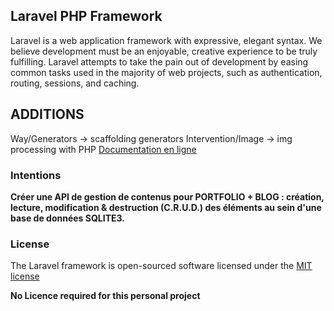 ## Laravel PHP Framework

Laravel is a web application framework with expressive, elegant syntax. We believe development must be an enjoyable, creative experience to be truly fulfilling. Laravel attempts to take the pain out of development by easing common tasks used in the majority of web projects, such as authentication, routing, sessions, and caching.

## ADDITIONS

Way/Generators -> scaffolding generators
Intervention/Image -> img processing with PHP [Documentation en ligne](http://image.intervention.io/)

### Intentions

**Créer une API de gestion de contenus pour PORTFOLIO + BLOG : création, lecture, modification & destruction (C.R.U.D.) des éléments au sein d'une base de données SQLITE3.**

### License

The Laravel framework is open-sourced software licensed under the [MIT license](http://opensource.org/licenses/MIT)

**No Licence required for this personal project**
